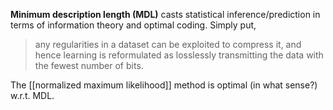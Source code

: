 **Minimum description length (MDL)** casts statistical inference/prediction in terms of information theory and optimal coding. Simply put,

> any regularities in a dataset can be exploited to compress it, and hence learning is reformulated as losslessly transmitting the data with the fewest number of bits.



The [[normalized maximum likelihood]] method is optimal (in what sense?) w.r.t. MDL.

